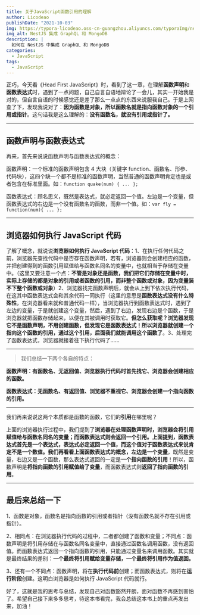 ```yaml
---
title: 关于JavaScript函数引用的理解
author: Licodeao
publishDate: "2021-10-03"
img: https://typora-licodeao.oss-cn-guangzhou.aliyuncs.com/typoraImg/nestjs-graphql-mongodb.webp
img_alt: NestJS 集成 GraphQL 和 MongoDB
description: |
  如何在 NestJS 中集成 GraphQL 和 MongoDB
categories:
  - JavaScript
tags:
  - JavaScript
---
```


正巧，今天看《Head First JavaScript》时，看到了这一章，在理解**函数声明**和**函数表达式**时，遇到了一点问题，自己自言自语地辩论了一会儿，其实一开始我是对的，但自言自语的时候感觉还是差了那么一点点的东西来说服我自己。于是上网查了下，发现我说对了：**因为函数是对象，所以函数名就是指向函数对象的一个引用或指针**。这句话我是这么理解的：**没有函数名，就没有引用或指针了。**

---

## 函数声明与函数表达式

再来，首先来说说函数声明与函数表达式的概念：

函数声明：一个标准的函数声明包含 4 大块（关键字 function、函数名、形参、代码块），这四个缺一个都不是标准的函数声明，当然普通的函数声明肯定也是或者包含在标准里面。如：`function quake(num) { ... };`

函数表达式：顾名思义，既然是表达式，就必定返回一个值。左边是一个变量，但函数表达式的右边是一个没有函数名的函数，而非一个值。如：`var fly = function(num){ ... };`

---

## 浏览器如何执行 JavaScript 代码

了解了概念，就说说**浏览器如何执行 JavaScript 代码**：1、在执行任何代码之前，浏览器先查找代码中是否存在函数声明，若有，浏览器则会创建相应的函数，并把创建得到的函数引用赋值给与函数名同名的变量中，也就相当于存储在变量中。（这里又要注意一个点：**不管是对象还是函数，我们把它们存储在变量中时，实际上存储的都是对象的引用或者函数的引用，而非整个函数或对象，因为变量装不下整个函数或对象**）2、浏览器找完函数声明后，就会从上到下依次执行代码，在这其中函数表达式会和其余代码一同执行（这里的意思是**函数表达式没有什么特殊性**，在浏览器看来就和普通代码一样），当浏览器执行到函数表达式时，遇到了左边的变量，于是就创建这个变量，然后，遇到了右边，发现右边是个函数，于是浏览器就把函数存储起来，以便在其被调用时获取它。**但怎么获取呢？浏览器发现它不是函数声明，不用创建函数，但发现它是函数表达式！所以浏览器就创建一个指向这个函数的引用，通过这个引用，后面我们就能调用这个函数了**。3、处理完了函数表达式，浏览器就接着往下执行代码了......

---

> 我们总结一下两个各自的特点：

**函数声明：有函数名、无返回值、浏览器执行代码时首先找它、浏览器会创建相应的函数。**

**函数表达式：无函数名、有返回值、浏览器不重视它、浏览器会创建一个指向函数的引用。**

---

我们再来说说这两个本质都是函数的函数，它们的**引用**在哪里呢？

上面的浏览器执行过程中，我们提到了**浏览器在处理函数声明时，浏览器会将引用赋值给与函数名同名的变量；而函数表达式则会返回一个引用。**上面提到，函数表达式首先是一个表达式，表达式必定返回一个值，而这个值对于函数表达式来说肯定不是一个数值。我们再看看上面函数表达式的概念，左边是一个**变量**，既然是变量，右边又是一个函数，那么表达式返回的一定是**一个指向函数的引用**！所以，函数声明是**将指向函数的引用赋值给了变量**，而函数表达式则**返回了指向函数的引用**。

---

## 最后来总结一下

1、函数是对象，函数名是指向函数的引用或者指针（没有函数名就不存在引用或指针）。

2、相同点：在浏览器执行代码的过程中，二者都创建了函数和变量；不同点：函数声明是将引用存储在与函数名同名变量中，直接通过函数名调用函数，没有返回值。而函数表达式返回一个指向函数的引用，只能通过变量名来调用函数。其实就是最终结果的差别：**一个最终将引用赋给变量存储，一个最终将引用作为值返回。**

3、还有一个不同点：函数声明，将在**执行代码前**创建；而函数表达式，则将在**运行阶段**创建。这明白浏览器是如何执行 JavaScript 代码就行。

好了，这就是我的思考与总结，发现自己对函数豁然开朗，面对函数不再感到害怕了。希望自己接下来多多思考，待这本书看完，我会总结这本书上的重点再发出来，加油！
